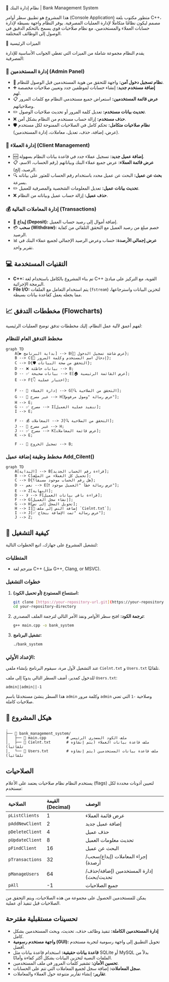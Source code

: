  📝 نظام إدارة البنك | Bank Management System

هذا المشروع هو تطبيق سطر أوامر (Console Application) متطور مكتوب بلغة C++، مصمم ليكون نظامًا متكاملًا لإدارة العمليات المصرفية. يوفر النظام واجهة بسيطة لإدارة حسابات العملاء والمستخدمين، مع نظام صلاحيات قوي يسمح بالتحكم الدقيق في الوصول إلى الوظائف المختلفة.

🌟 الميزات الرئيسية

يقدم النظام مجموعة شاملة من الميزات التي تغطي الجوانب الأساسية للإدارة المصرفية:

### 👤 إدارة المستخدمين (Admin Panel)

*   🔐 **نظام تسجيل دخول آمن:** واجهة للتحقق من هوية المستخدمين قبل الوصول للنظام.
*   ➕ **إضافة مستخدم جديد:** إنشاء حسابات لموظفين جدد وتعيين صلاحيات مخصصة لهم.
*   📋 **عرض قائمة المستخدمين:** استعراض جميع مستخدمي النظام مع كلمات المرور وصلاحياتهم.
*   ✏️ **تحديث بيانات مستخدم:** تعديل كلمة المرور أو تحديث صلاحيات الوصول.
*   ❌ **حذف مستخدم:** إزالة حساب مستخدم من النظام بشكل آمن.
*   🛡️ **نظام صلاحيات متكامل:** تحكم كامل في الصلاحيات الممنوحة لكل مستخدم (عرض، إضافة، حذف، تعديل، معاملات، إدارة المستخدمين).

### 👥 إدارة العملاء (Client Management)

*   🆕 **إضافة عميل جديد:** تسجيل عملاء جدد في قاعدة بيانات النظام بسهولة.
*   📋 **عرض قائمة العملاء:** عرض جميع عملاء البنك وبياناتهم (رقم الحساب، الاسم، الرصيد، إلخ).
*   🔍 **بحث عن عميل:** البحث عن عميل محدد باستخدام رقم الحساب للعثور على بياناته بسرعة.
*   ✏️ **تحديث بيانات عميل:** تعديل المعلومات الشخصية والمصرفية للعميل.
*   ❌ **حذف عميل:** إزالة حساب عميل وبياناته من النظام.

### 💰 إدارة المعاملات المالية (Transactions)

*   💸 **إيداع (Deposit):** إضافة أموال إلى رصيد حساب العميل.
*   💳 **سحب (Withdraw):** خصم مبلغ من رصيد العميل مع التحقق التلقائي من كفاية الرصيد.
*   📊 **عرض إجمالي الأرصدة:** حساب وعرض الرصيد الإجمالي لجميع عملاء البنك في تقرير واحد.

## 💻 التقنيات المستخدمة

*   **C++:** تم بناء المشروع بالكامل باستخدام لغة C++ القوية، مع التركيز على مبادئ البرمجة الإجرائية.
*   **File I/O:** يتم استخدام التعامل مع الملفات (`fstream`) لتخزين البيانات واسترجاعها، مما يجعله يعمل كقاعدة بيانات بسيطة.

## 📈 مخططات التدفق (Flowcharts)

لفهم أعمق لآلية عمل النظام، إليك مخططات تدفق توضح العمليات الرئيسية:

### مخطط التدفق العام للنظام

```mermaid
graph TD
    A[▶️ بداية البرنامج] --> B{🔐 عرض شاشة تسجيل الدخول};
    B --> C{📝 إدخال اسم المستخدم وكلمة المرور};
    C --> D{🛡️ التحقق من صحة البيانات};
    D -- ❌ بيانات خاطئة --> B;
    D -- ✅ بيانات صحيحة --> E[🏠 عرض القائمة الرئيسية];
    E --> F{👇 اختيار عملية};

    F -- 👥 إدارة العملاء --> G[🔍 التحقق من الصلاحية];
    G -- 🚫 غير مصرح --> H[❗️عرض رسالة "وصول مرفوض"];
    H --> E;
    G -- ✅ مصرح --> I[تنفيذ عملية العميل];
    I --> E;

    F -- 💰 المعاملات --> J[🔍 التحقق من الصلاحية];
    J -- 🚫 غير مصرح --> H;
    J -- ✅ مصرح --> K[عرض قائمة المعاملات];
    K --> E;
    
    F -- 🚪 تسجيل الخروج --> B;
```

### مخطط وظيفة إضافة عميل Add_Cilent()

```mermaid
graph TD
    A[البداية] --> B[قراءة رقم الحساب الجديد];
    B --> C[تحميل كل العملاء من الملف];
    C --> D{هل رقم الحساب موجود مسبقاً؟};
    D -- نعم --> E[❗️ عرض رسالة خطأ "العميل موجود"];
    E --> Z[النهاية];
    D -- لا --> F[قراءة باقي بيانات العميل];
    F --> G[إنشاء سجل العميل];
    G --> H[تحويل السجل إلى نص];
    H --> I[💾 إضافة النص إلى ملف `Cielnt.txt`];
    I --> J[✅ عرض رسالة "تمت الإضافة بنجاح"];
    J --> Z;
```

## 🚀 كيفية التشغيل

لتشغيل المشروع على جهازك، اتبع الخطوات التالية:

### المتطلبات

*   مترجم لغة C++ (مثل G++, Clang, or MSVC).

### خطوات التشغيل

1.  **استنساخ المستودع (أو تحميل الكود):**

    ```bash
    git clone [https://your-repository-url.git](https://your-repository-url.git)
    cd your-repository-directory
    ```

2.  **ترجمة الكود:** افتح سطر الأوامر ونفذ الأمر التالي لترجمة الملف المصدري:

    ```bash
    g++ main.cpp -o bank_system
    ```

3.  **تشغيل البرنامج:**

    ```bash
    ./bank_system
    ```

### الإعداد الأولي:

عند التشغيل لأول مرة، سيقوم البرنامج بإنشاء ملفي `Cielnt.txt` و `Users.txt` تلقائيًا.

للدخول كمدير، أضف السطر التالي يدويًا إلى ملف `Users.txt`:

```
admin||admin||-1
```

هذا السطر ينشئ مستخدمًا باسم `admin` وكلمة مرور `admin` وصلاحية `-1` التي تعني صلاحيات كاملة.

## 📁 هيكل المشروع

```
.
├── 📂 bank_management_system/
│   ├── 📜 main.cpp         # ملف الكود المصدري الرئيسي
│   ├── 📄 Cielnt.txt       # ملف قاعدة بيانات العملاء (يتم إنشاؤه تلقائياً)
│   └── 📄 Users.txt        # ملف قاعدة بيانات المستخدمين (يتم إنشاؤه تلقائياً)
```

## الصلاحيات

يستخدم النظام نظام صلاحيات يعتمد على الأعلام (flags) لتعيين أذونات محددة لكل مستخدم:

| الصلاحية           | القيمة (Decimal) | الوصف                                   |
| :----------------- | :---------------- | :-------------------------------------- |
| `pListClients`     | 1                 | عرض قائمة العملاء                       |
| `pAddNewClient`    | 2                 | إضافة عميل جديد                         |
| `pDeleteClient`    | 4                 | حذف عميل                                |
| `pUpdateClient`    | 8                 | تحديث معلومات العميل                    |
| `pFindClient`      | 16                | البحث عن عميل                           |
| `pTransactions`    | 32                | إجراء المعاملات (إيداع/سحب/أرصدة)      |
| `pManageUsers`     | 64                | إدارة المستخدمين (إضافة/حذف/تحديث/بحث) |
| `pAll`             | -1                | جميع الصلاحيات                          |

يمكن للمستخدمين الحصول على مجموعة من هذه الصلاحيات، ويتم التحقق من الصلاحيات قبل تنفيذ أي عملية.

## تحسينات مستقبلية مقترحة

*   **إدارة المستخدمين الكاملة:** تنفيذ وظائف حذف، تحديث، وبحث المستخدمين بشكل كامل.
*   **واجهة مستخدم رسومية (GUI):** تحويل التطبيق إلى واجهة رسومية لتجربة مستخدم أفضل.
*   **قاعدة بيانات حقيقية:** استخدام قاعدة بيانات مثل SQLite أو MySQL بدلاً من الملفات النصية لتخزين البيانات بشكل أكثر كفاءة وأمانًا.
*   **تحسين الأمان:** تشفير كلمات المرور في ملف المستخدمين.
*   **سجل المعاملات:** إضافة سجل لجميع المعاملات التي تتم على الحسابات.
*   **تقارير:** إنشاء تقارير متنوعة حول العملاء والمعاملات.

